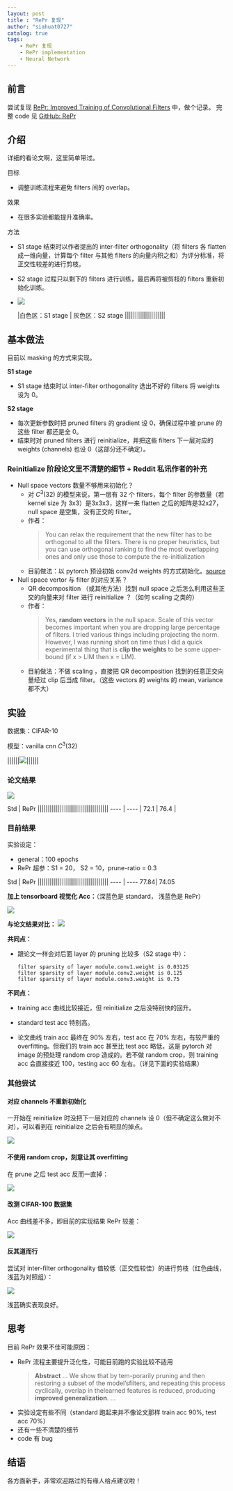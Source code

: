 ```yaml
---
layout: post
title : "RePr 复现"
author: "siahuat0727"
catalog: true
tags:
    - RePr 复现
    - RePr implementation
    - Neural Network
---
```


## 前言

尝试复现 [RePr: Improved Training of Convolutional Filters](https://arxiv.org/pdf/1811.07275.pdf) 中，做个记录。
完整 code 见 [GitHub: RePr](https://github.com/siahuat0727/RePr)

## 介绍

详细的看论文啊，这里简单带过。

目标
+ 调整训练流程来避免 filters 间的 overlap。

效果
+ 在很多实验都能提升准确率。

方法

+ S1 stage 结束时以作者提出的 inter-filter orthogonality（将 filters 各 flatten 成一维向量，计算每个 filter 与其他 filters 的向量内积之和）为评分标准，将正交性较差的进行剪枝。
+ S2 stage 过程只以剩下的 filters 进行训练，最后再将被剪枝的 filters 重新初始化训练。
+ ![](https://i.imgur.com/p3P0OkF.png)

   |白色区：S1 stage   |  灰色区：S2 stage ||||||||||||||||||||

## 基本做法

目前以 masking 的方式来实现。

**S1 stage**
+ S1 stage 结束时以 inter-filter orthogonality 选出不好的 filters 将 weights 设为 0。

**S2 stage**

+ 每次更新参数时把 pruned filters 的 gradient 设 0，确保过程中被 prune 的这些 filter 都还是全 0。
+ 结束时对 pruned filters 进行 reinitialize，并把这些 filters 下一层对应的 weights (channels) 也设 0（这部分还不确定）。


### Reinitialize 阶段论文里不清楚的细节 + Reddit 私讯作者的补充

+ Null space vectors 数量不够用来初始化？
    + 对 $C^3(32)$ 的模型来说，第一层有 32 个 filters，每个 filter 的参数量（若 kernel size 为 3x3）是3x3x3，这样一来 flatten 之后的矩阵是32x27，null space 是空集，没有正交的 filter。
    + 作者：
        >You can relax the requirement that the new filter has to be orthogonal to all the filters. There is no proper heuristics, but you can use orthogonal ranking to find the most overlapping ones and only use those to compute the re-initialization
    + 目前做法：以 pytorch 预设初始 conv2d weights 的方式初始化。[source](https://github.com/pytorch/pytorch/blob/08891b0a4e08e2c642deac2042a02238a4d34c67/torch/nn/modules/conv.py#L40-L47)
+ Null space vertor 与 filter 的对应关系？
    + QR decomposition （或其他方法）找到 null space 之后怎么利用这些正交的向量来对 filter 进行 reinitialize ？（如何 scaling 之类的）
    + 作者：
        >Yes, **random vectors** in the null space. Scale of this vector becomes important when you are dropping large percentage of filters. I tried various things including projecting the norm. However, I was running short on time thus I did a quick experimental thing that is **clip the weights** to be some upper-bound (if x > LIM then x = LIM).
    + 目前做法：不做 scaling ，直接把 QR decomposition 找到的任意正交向量经过 clip 后当成 filter。（这些 vectors 的 weights 的 mean, variance 都不大）

## 实验

数据集：CIFAR-10

模型：vanilla cnn $C^3(32)$

||||||![](https://i.imgur.com/7wwDIMz.png)||||||

### 论文结果

![](https://i.imgur.com/fzobyey.png)

Std  | RePr |||||||||||||||||||||||||||||||||||
---- | ---- |
72.1 | 76.4 |


### 目前结果

实验设定：
+ general：100 epochs
+ RePr 超参：S1 = 20， S2 = 10，prune-ratio = 0.3

Std  | RePr |||||||||||||||||||||||||||||||||||
---- | ----
77.84| 74.05

**加上 tensorboard 视觉化 Acc：**（深蓝色是 standard， 浅蓝色是 RePr）

![](https://i.imgur.com/scW5APy.png)

**与论文结果对比：**
![](https://i.imgur.com/H01zKJy.png)

**共同点：**
+ 跟论文一样会对后面 layer 的 pruning 比较多（S2 stage 中）：
	```
	filter sparsity of layer module.conv1.weight is 0.03125
	filter sparsity of layer module.conv2.weight is 0.125
	filter sparsity of layer module.conv3.weight is 0.75
	```

**不同点：**
+ training acc 曲线比较接近，但 reinitialize 之后没特别快的回升。

+ standard test acc 特别高。

+ 论文曲线 train acc 最终在 90% 左右，test acc 在 70% 左右，有较严重的 overfitting。但我们的 train acc 甚至比 test acc 略低，这是 pytorch 对 image 的预处理 random crop 造成的。若不做 random crop，则 training acc 会直接接近 100，testing acc 60 左右。（详见下面的实验结果）


### 其他尝试

#### 对应 channels 不重新初始化

一开始在 reinitialize 时没把下一层对应的 channels 设 0（但不确定这么做对不对），可以看到在 reinitialize 之后会有明显的掉点。

![](https://i.imgur.com/2qYoUMF.png)

#### 不使用 random crop，刻意让其 overfitting

在 prune 之后 test acc 反而一直掉：

![](https://i.imgur.com/ywUvvko.png)

#### 改测 CIFAR-100 数据集

Acc 曲线差不多，即目前的实现结果 RePr 较差：

![](https://i.imgur.com/sIJALFA.png)

#### 反其道而行

尝试对 inter-filter orthogonality 值较低（正交性较佳）的进行剪枝（红色曲线，浅蓝为对照组）：


![](https://i.imgur.com/pDAsssq.png)

浅蓝确实表现良好。



## 思考

目前 RePr 效果不佳可能原因：
+ RePr 流程主要提升泛化性，可能目前跑的实验比较不适用
  > **Abstract**
  > ...
  > We show that by tem-porarily pruning and then restoring a subset of the model’sfilters, and repeating this process cyclically, overlap in thelearned features is reduced,  producing **improved generalization**.
  > ...
+ 实验设定有些不同（standard 跑起来并不像论文那样 train acc 90%, test acc 70%）
+ 还有一些不清楚的细节
+ code 有 bug


## 结语

各方面新手，非常欢迎路过的有缘人给点建议啦！
